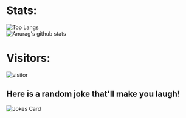 
# Stats:
![Top Langs](https://github-readme-stats.vercel.app/api/top-langs/?username=testingbzu)<br />
![Anurag's github stats](https://github-readme-stats.vercel.app/api?username=testingbzu)

# Visitors:
![visitor](https://profile-counter.glitch.me/testingbzu/count.svg)

## Here is a random joke that'll make you laugh!
![Jokes Card](https://readme-jokes.vercel.app/api)
